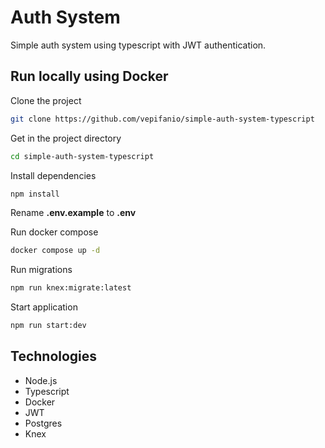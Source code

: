 # Auth System

Simple auth system using typescript with JWT authentication.

## Run locally using Docker

Clone the project

```bash
git clone https://github.com/vepifanio/simple-auth-system-typescript
```

Get in the project directory

```bash
cd simple-auth-system-typescript
```

Install dependencies

```bash
npm install
```

Rename **.env.example** to **.env**

Run docker compose

```bash
docker compose up -d
```

Run migrations

```bash
npm run knex:migrate:latest
```

Start application

```bash
npm run start:dev
```

## Technologies

- Node.js
- Typescript
- Docker
- JWT
- Postgres
- Knex
